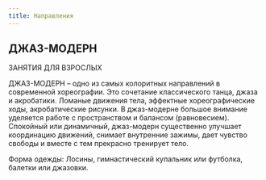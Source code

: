 ```yaml
---
title: Направления
---
```


## ДЖАЗ-МОДЕРН

ЗАНЯТИЯ ДЛЯ ВЗРОСЛЫХ 

ДЖАЗ-МОДЕРН – одно из самых колоритных направлений в современной хореографии. Это сочетание классического танца, джаза и акробатики. Ломаные движения тела, эффектные хореографические ходы, акробатические рисунки. В джаз-модерне большое внимание уделяется работе с пространством и балансом (равновесием). Спокойный или динамичный, джаз-модерн существенно улучшает координацию движений, снимает внутренние зажимы, дает чувство свободы и вместе с тем прекрасно тренирует тело. 

Форма одежды: Лосины, гимнастический купальник или футболка, балетки или джазовки.
